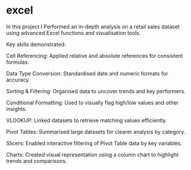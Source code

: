 # excel

In this project I Performed an in-depth analysis on a retail sales dataset using advanced Excel functions and visualisation tools.

Key skills demonstrated:

Cell Referencing: Applied relative and absolute references for consistent formulas.

Data Type Conversion: Standardised date and numeric formats for accuracy.

Sorting & Filtering: Organised data to uncover trends and key performers.

Conditional Formatting: Used to visually flag high/low values and other insights.

VLOOKUP: Linked datasets to retrieve matching values efficiently.

Pivot Tables: Summarised large datasets for clearer analysis by category.

Slicers: Enabled interactive filtering of Pivot Table data by key variables.

Charts: Created visual representation using a column chart to highlight trends and comparisons.

